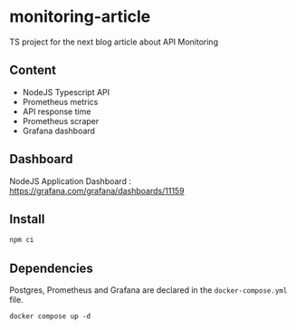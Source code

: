 # monitoring-article

TS project for the next blog article about API Monitoring

## Content

- NodeJS Typescript API
- Prometheus metrics
- API response time
- Prometheus scraper
- Grafana dashboard

## Dashboard

NodeJS Application Dashboard : https://grafana.com/grafana/dashboards/11159

## Install

```sh
npm ci
```

## Dependencies

Postgres, Prometheus and Grafana are declared in the `docker-compose.yml` file.

```
docker compose up -d
```